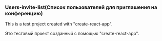 ### Users-invite-list(Список пользователей для приглашения на конференцию)

This is a test project created with "create-react-app".

Это тестовый проект созданный с помощью "create-react-app".
